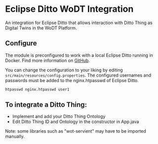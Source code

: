 # Eclipse Ditto WoDT Integration

An integration for Eclipse Ditto that allows interaction with Ditto Thing as Digital Twins in the WoDT Platform.

## Configure

The module is preconfigured to work with a local Eclipse Ditto running in Docker. Find more information on
[GitHub](https://github.com/eclipse/ditto/tree/master/deployment/docker).

You can change the configuration to your liking by editing `src/main/resources/config.properties`.
The configured usernames and passwords must be added to the nginx.htpasswd of Eclipse Ditto.

```bash
htpasswd nginx.htpasswd user1
```

## To integrate a Ditto Thing:
- Implement and add your Ditto Thing Ontology
- Edit Ditto Thing ID and Ontology in the constructor in App.java

Note: some libraries such as "wot-servient" may have to be imported manually.